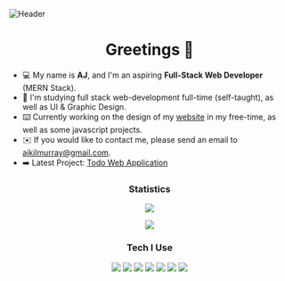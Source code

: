 ![Header](https://imgur.com/BaW8tJS.jpg)
<h1 align="center">Greetings 👋</h1>
<ul>
  <li>💻 My name is <strong>AJ</strong>, and I'm an aspiring <strong>Full-Stack Web Developer</strong> (MERN Stack).</li>
  <li>📝 I'm studying full stack web-development full-time (self-taught), as well as UI & Graphic Design.
  <li>⌨️ Currently working on the design of my <a href="https://ajkilmurray.xyz" target="_blank">website</a> in my free-time, as well as some javascript projects.</li>
  <li>✉️ If you would like to contact me, please send an email to <a href="mailto:ajkilmurray@gmail.com" target="_blank">ajkilmurray@gmail.com</a>.</li>
  <li>➡️ Latest Project: <a href="https://ajkilmurray.github.io/todo-application/" target="_blank">Todo Web Application</a></li>
</ul>
<h3 align="center">Statistics</h3>
<p align="center"><img align="center" src="https://github-readme-streak-stats.herokuapp.com/?user=ajkilmurray&theme=dark"></p>
<p align="center"><img src="https://github-readme-stats.vercel.app/api/top-langs/?username=ajkilmurray&theme=dark&layout=compact"></p>
<h3 align="center">Tech I Use</h3>
<p align="center">
<img src="https://img.icons8.com/color/48/000000/adobe-xd.png"/>
<img src="https://img.icons8.com/color/50/4a90e2/html-5--v1.png"/>
<img src="https://img.icons8.com/color/50/4a90e2/css3.png"/>
<img src="https://img.icons8.com/color/48/4a90e2/javascript.png"/>
<img src="https://img.icons8.com/color/48/4a90e2/sass.png"/>
<img src="https://img.icons8.com/color/48/000000/bootstrap.png"/>
<img src="https://img.icons8.com/ios-filled/50/000000/jquery.png"/>
</p>




